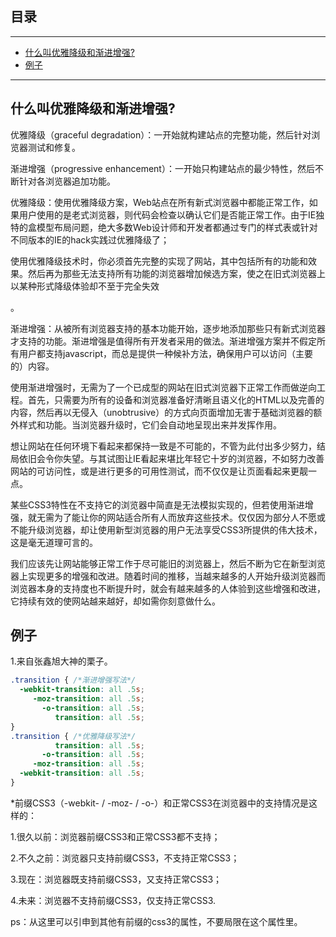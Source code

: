 ## 目录
---
- [什么叫优雅降级和渐进增强?](#什么叫优雅降级和渐进增强?)
- [例子](#例子)
---





## 什么叫优雅降级和渐进增强?



优雅降级（graceful degradation）：一开始就构建站点的完整功能，然后针对浏览器测试和修复。



渐进增强（progressive enhancement）：一开始只构建站点的最少特性，然后不断针对各浏览器追加功能。





优雅降级：使用优雅降级方案，Web站点在所有新式浏览器中都能正常工作，如果用户使用的是老式浏览器，则代码会检查以确认它们是否能正常工作。由于IE独特的盒模型布局问题，绝大多数Web设计师和开发者都通过专门的样式表或针对不同版本的IE的hack实践过优雅降级了；



使用优雅降级技术时，你必须首先完整的实现了网站，其中包括所有的功能和效果。然后再为那些无法支持所有功能的浏览器增加候选方案，使之在旧式浏览器上以某种形式降级体验却不至于完全失效

。

渐进增强：从被所有浏览器支持的基本功能开始，逐步地添加那些只有新式浏览器才支持的功能。渐进增强是值得所有开发者采用的做法。渐进增强方案并不假定所有用户都支持javascript，而总是提供一种候补方法，确保用户可以访问（主要的）内容。



使用渐进增强时，无需为了一个已成型的网站在旧式浏览器下正常工作而做逆向工程。首先，只需要为所有的设备和浏览器准备好清晰且语义化的HTML以及完善的内容，然后再以无侵入（unobtrusive）的方式向页面增加无害于基础浏览器的额外样式和功能。当浏览器升级时，它们会自动地呈现出来并发挥作用。



想让网站在任何环境下看起来都保持一致是不可能的，不管为此付出多少努力，结局依旧会令你失望。与其试图让IE看起来堪比年轻它十岁的浏览器，不如努力改善网站的可访问性，或是进行更多的可用性测试，而不仅仅是让页面看起来更靓一点。



某些CSS3特性在不支持它的浏览器中简直是无法模拟实现的，但若使用渐进增强，就无需为了能让你的网站适合所有人而放弃这些技术。仅仅因为部分人不愿或不能升级浏览器，却让使用新型浏览器的用户无法享受CSS3所提供的伟大技术，这是毫无道理可言的。



我们应该先让网站能够正常工作于尽可能旧的浏览器上，然后不断为它在新型浏览器上实现更多的增强和改进。随着时间的推移，当越来越多的人开始升级浏览器而浏览器本身的支持度也不断提升时，就会有越来越多的人体验到这些增强和改进，它持续有效的使网站越来越好，却如需你刻意做什么。



## 例子



1.来自张鑫旭大神的栗子。

```css
.transition { /*渐进增强写法*/
  -webkit-transition: all .5s;
     -moz-transition: all .5s;
       -o-transition: all .5s;
          transition: all .5s;
}
.transition { /*优雅降级写法*/
          transition: all .5s;
       -o-transition: all .5s;
     -moz-transition: all .5s;
  -webkit-transition: all .5s;
}
```



*前缀CSS3（-webkit- / -moz- / -o-）和正常CSS3在浏览器中的支持情况是这样的：



1.很久以前：浏览器前缀CSS3和正常CSS3都不支持；

2.不久之前：浏览器只支持前缀CSS3，不支持正常CSS3；

3.现在：浏览器既支持前缀CSS3，又支持正常CSS3；

4.未来：浏览器不支持前缀CSS3，仅支持正常CSS3.



ps：从这里可以引申到其他有前缀的css3的属性，不要局限在这个属性里。


